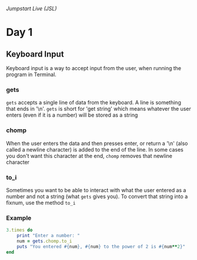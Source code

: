 _Jumpstart Live (JSL)_
# Day 1
## Keyboard Input
Keyboard input is a way to accept input from the user, when running the program in Terminal.

### gets
`gets` accepts a single line of data from the keyboard. A line is something that ends in '\n'. `gets` is short for 'get string' which means whatever the user enters (even if it is a number) will be stored as a string

### chomp
When the user enters the data and then presses enter, or return a '\n' (also called a newline character) is added to the end of the line. In some cases you don't want this character at the end, `chomp` removes that newline character

### to_i
Sometimes you want to be able to interact with what the user entered as a number and not a string (what `gets` gives you). To convert that string into a fixnum, use the method `to_i`

### Example

```ruby
3.times do
	print "Enter a number: "
	num = gets.chomp.to_i
	puts "You entered #{num}, #{num} to the power of 2 is #{num**2}"
end
```